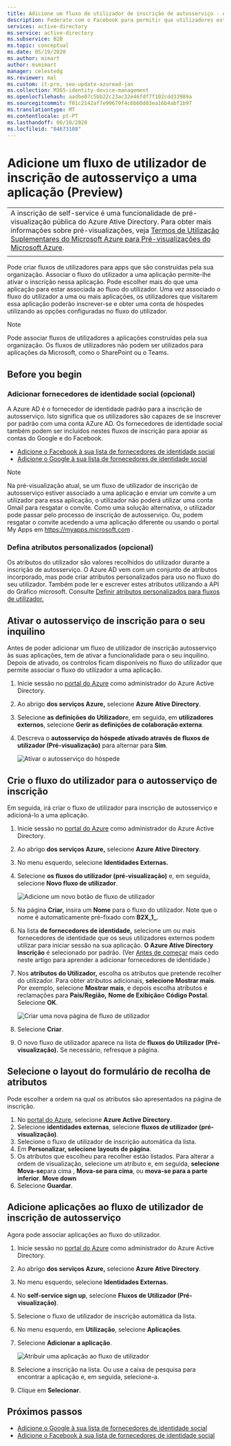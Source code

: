 ```yaml
---
title: Adicione um fluxo de utilizador de inscrição de autosserviço - Azure AD
description: Federate com o Facebook para permitir que utilizadores externos (convidados) inscrevam-se nas suas aplicações AD Azure com as suas próprias contas no Facebook.
services: active-directory
ms.service: active-directory
ms.subservice: B2B
ms.topic: conceptual
ms.date: 05/19/2020
ms.author: mimart
author: msmimart
manager: celestedg
ms.reviewer: mal
ms.custom: it-pro, seo-update-azuread-jan
ms.collection: M365-identity-device-management
ms.openlocfilehash: aadbe07c5bb22c23ac32e46fdf7f102cdd33989a
ms.sourcegitcommit: f01c2142af7e90679f4c6b60d03ea16b4abf1b97
ms.translationtype: MT
ms.contentlocale: pt-PT
ms.lasthandoff: 06/10/2020
ms.locfileid: "84673108"
---
```

# <a name="add-a-self-service-sign-up-user-flow-to-an-app-preview"></a>Adicione um fluxo de utilizador de inscrição de autosserviço a uma aplicação (Preview)
|     |
| --- |
| A inscrição de self-service é uma funcionalidade de pré-visualização pública do Azure Ative Directory. Para obter mais informações sobre pré-visualizações, veja [Termos de Utilização Suplementares do Microsoft Azure para Pré-visualizações do Microsoft Azure](https://azure.microsoft.com/support/legal/preview-supplemental-terms/).|
|     |

Pode criar fluxos de utilizadores para apps que são construídas pela sua organização. Associar o fluxo do utilizador a uma aplicação permite-lhe ativar o inscrição nessa aplicação. Pode escolher mais do que uma aplicação para estar associada ao fluxo do utilizador. Uma vez associado o fluxo do utilizador a uma ou mais aplicações, os utilizadores que visitarem essa aplicação poderão inscrever-se e obter uma conta de hóspedes utilizando as opções configuradas no fluxo do utilizador.

> [!NOTE]
> Pode associar fluxos de utilizadores a aplicações construídas pela sua organização. Os fluxos de utilizadores não podem ser utilizados para aplicações da Microsoft, como o SharePoint ou o Teams.

## <a name="before-you-begin"></a>Before you begin

### <a name="add-social-identity-providers-optional"></a>Adicionar fornecedores de identidade social (opcional)

A Azure AD é o fornecedor de identidade padrão para a inscrição de autosserviço. Isto significa que os utilizadores são capazes de se inscrever por padrão com uma conta AZure AD. Os fornecedores de identidade social também podem ser incluídos nestes fluxos de inscrição para apoiar as contas do Google e do Facebook.

- [Adicione o Facebook à sua lista de fornecedores de identidade social](facebook-federation.md)
- [Adicione o Google à sua lista de fornecedores de identidade social](google-federation.md)

> [!NOTE]
> Na pré-visualização atual, se um fluxo de utilizador de inscrição de autosserviço estiver associado a uma aplicação e enviar um convite a um utilizador para essa aplicação, o utilizador não poderá utilizar uma conta Gmail para resgatar o convite. Como uma solução alternativa, o utilizador pode passar pelo processo de inscrição de autosserviço. Ou, podem resgatar o convite acedendo a uma aplicação diferente ou usando o portal My Apps em https://myapps.microsoft.com .

### <a name="define-custom-attributes-optional"></a>Defina atributos personalizados (opcional)

Os atributos do utilizador são valores recolhidos do utilizador durante a inscrição de autosserviço. O Azure AD vem com um conjunto de atributos incorporado, mas pode criar atributos personalizados para uso no fluxo do seu utilizador. Também pode ler e escrever estes atributos utilizando a API do Gráfico microsoft. Consulte [Definir atributos personalizados para fluxos de utilizador.](user-flow-add-custom-attributes.md)

## <a name="enable-self-service-sign-up-for-your-tenant"></a>Ativar o autosserviço de inscrição para o seu inquilino

Antes de poder adicionar um fluxo de utilizador de inscrição autosserviço às suas aplicações, tem de ativar a funcionalidade para o seu inquilino. Depois de ativado, os controlos ficam disponíveis no fluxo do utilizador que permite associar o fluxo do utilizador a uma aplicação.

1. Inicie sessão no [portal do Azure](https://portal.azure.com) como administrador do Azure Active Directory.
2. Ao abrigo **dos serviços Azure,** selecione **Azure Ative Directory**.
3. Selecione **as definições do Utilizador**e, em seguida, em **utilizadores externos**, selecione **Gerir as definições de colaboração externa**.
4. Descreva o **autosserviço do hóspede ativado através de fluxos de utilizador (Pré-visualização)** para alternar para **Sim**.

   ![Ativar o autosserviço do hóspede](media/self-service-sign-up-user-flow/enable-self-service-sign-up.png)

## <a name="create-the-user-flow-for-self-service-sign-up"></a>Crie o fluxo do utilizador para o autosserviço de inscrição

Em seguida, irá criar o fluxo de utilizador para inscrição de autosserviço e adicioná-lo a uma aplicação.

1. Inicie sessão no [portal do Azure](https://portal.azure.com) como administrador do Azure Active Directory.
2. Ao abrigo **dos serviços Azure,** selecione **Azure Ative Directory**.
3. No menu esquerdo, selecione **Identidades Externas.**
4. Selecione **os fluxos do utilizador (pré-visualização)** e, em seguida, selecione **Novo fluxo de utilizador**.

   ![Adicione um novo botão de fluxo de utilizador](media/self-service-sign-up-user-flow/new-user-flow.png)

5. Na página **Criar,** insira um **Nome** para o fluxo do utilizador. Note que o nome é automaticamente pré-fixado com **B2X_1_**.
6. Na lista **de fornecedores de identidade,** selecione um ou mais fornecedores de identidade que os seus utilizadores externos podem utilizar para iniciar sessão na sua aplicação. **O Azure Ative Directory Inscrição** é selecionado por padrão. (Ver [Antes de começar](#before-you-begin) mais cedo neste artigo para aprender a adicionar fornecedores de identidade.)
7. Nos **atributos do Utilizador,** escolha os atributos que pretende recolher do utilizador. Para obter atributos adicionais, **selecione Mostrar mais**. Por exemplo, selecione **Mostrar mais**, e depois escolha atributos e reclamações para **País/Região,** **Nome de Exibição**e **Código Postal**. Selecione **OK**.

   ![Criar uma nova página de fluxo de utilizador](media/self-service-sign-up-user-flow/create-user-flow.png)

8. Selecione **Criar**.
9. O novo fluxo de utilizador aparece na lista de **fluxos do Utilizador (Pré-visualização).** Se necessário, refresque a página.

## <a name="select-the-layout-of-the-attribute-collection-form"></a>Selecione o layout do formulário de recolha de atributos

Pode escolher a ordem na qual os atributos são apresentados na página de inscrição. 

1. No [portal do Azure](https://portal.azure.com), selecione **Azure Active Directory**.
2. Selecione **identidades externas**, selecione **fluxos de utilizador (pré-visualização)**.
3. Selecione o fluxo de utilizador de inscrição automática da lista.
4. Em **Personalizar, selecione** **layouts de página**.
5. Os atributos que escolheu para recolher estão listados. Para alterar a ordem de visualização, selecione um atributo e, em seguida, **selecione Mova-se**para cima , **Mova-se para cima**, ou **mova-se para a parte inferior**. **Move down**
6. Selecione **Guardar**.

## <a name="add-applications-to-the-self-service-sign-up-user-flow"></a>Adicione aplicações ao fluxo de utilizador de inscrição de autosserviço

Agora pode associar aplicações ao fluxo do utilizador.

1. Inicie sessão no [portal do Azure](https://portal.azure.com) como administrador do Azure Active Directory.
2. Ao abrigo **dos serviços Azure,** selecione **Azure Ative Directory**.
3. No menu esquerdo, selecione **Identidades Externas.**
4. No **self-service sign up**, selecione **Fluxos de Utilizador (Pré-visualização)**.
5. Selecione o fluxo de utilizador de inscrição automática da lista.
6. No menu esquerdo, em **Utilização**, selecione **Aplicações**.
7. Selecione **Adicionar a aplicação**.

   ![Atribuir uma aplicação ao fluxo de utilizador](media/self-service-sign-up-user-flow/assign-app-to-user-flow.png)

8. Selecione a inscrição na lista. Ou use a caixa de pesquisa para encontrar a aplicação e, em seguida, selecione-a.
9. Clique em **Selecionar**.

## <a name="next-steps"></a>Próximos passos

- [Adicione o Google à sua lista de fornecedores de identidade social](google-federation.md)
- [Adicione o Facebook à sua lista de fornecedores de identidade social](facebook-federation.md)
<!-- - [Use API connectors to customize and extend your user flows via web APIs](api-connectors-overview.md) -->
<!-- - [Add custom approval to your user flow](self-service-sign-up-add-approvals.md) -->
